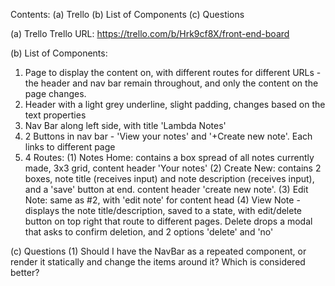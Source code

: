 Contents:
  (a) Trello 
  (b) List of Components
  (c) Questions

(a) Trello
Trello URL: https://trello.com/b/Hrk9cf8X/front-end-board

(b) List of Components:
  1. Page to display the content on, with different routes for different      URLs - the header and nav bar remain throughout, and only the content    on the page changes.
  2. Header with a light grey underline, slight padding, changes based on     the text properties
  3. Nav Bar along left side, with title 'Lambda Notes'
  4. 2 Buttons in nav bar - 'View your notes' and '+Create new note'. Each    links to different page
  5. 4 Routes: 
      (1) Notes Home: contains a box spread of all notes currently made,       3x3 grid, content header 'Your notes'
      (2) Create New: contains 2 boxes, note title (receives input) and        note description (receives input), and a 'save' button at end.       content header 'create new note'.
      (3) Edit Note: same as #2, with 'edit note' for content head 
      (4) View Note - displays the note title/description, saved to a          state, with edit/delete button on top right that route to            different pages. Delete drops a modal that asks to confirm           deletion, and 2 options 'delete' and 'no'
    
(c) Questions
(1) Should I have the NavBar as a repeated component, or render it statically and change the items around it? Which is considered better? 
